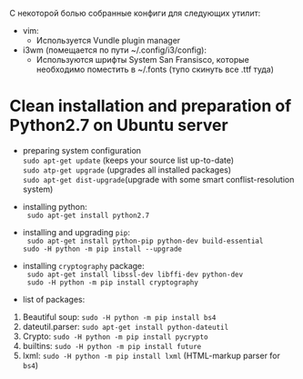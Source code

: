 С некоторой болью собранные конфиги для следующих утилит:
* vim: 
	* Используется Vundle plugin manager 
* i3wm (помещается по пути ~/.config/i3/config):
	*  Используются шрифты System San Fransisco, которые необходимо поместить в ~/.fonts (тупо скинуть все .ttf туда)

# Clean installation and preparation of Python2.7 on Ubuntu server

* preparing system configuration <br />
```sudo apt-get update``` (keeps your source list up-to-date) <br />
```sudo atp-get upgrade``` (upgrades all installed packages) <br /> 
```sudo apt-get dist-upgrade```(upgrade with some smart conflist-resolution system)

* installing python: <br />
``` sudo apt-get install python2.7```

* installing and upgrading ```pip```: <br />
``` sudo apt-get install python-pip python-dev build-essential``` <br />
```sudo -H python -m pip install --upgrade```

* installing ```cryptography``` package: <br />
``` sudo apt-get install libssl-dev libffi-dev python-dev```<br />
``` sudo -H python -m pip install cryptography```

* list of packages: <br />
 1. Beautiful soup: ```sudo -H python -m pip install bs4```
 2. dateutil.parser: ```sudo apt-get install python-dateutil```
 3. Crypto: ```sudo -H python -m pip install pycrypto```
 4. builtins: ```sudo -H python -m pip install future```
 5. lxml: ```sudo -H python -m pip install lxml``` (HTML-markup parser for ```bs4```)



